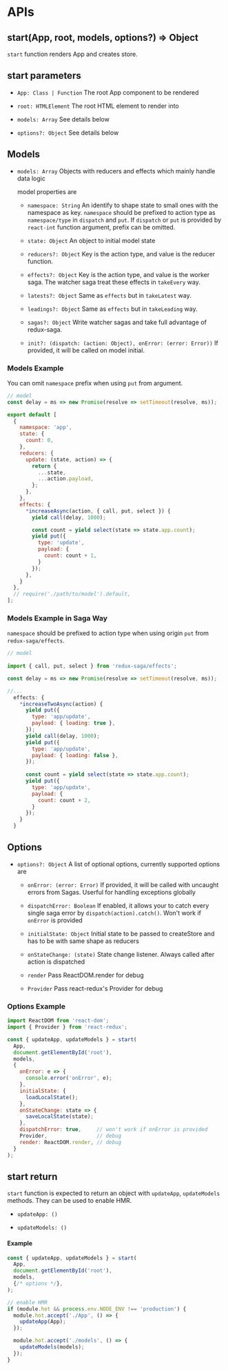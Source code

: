 # APIs

## start(App, root, models, options?) => Object

`start` function renders App and creates store.

## start parameters

- `App: Class | Function` The root App component to be rendered

- `root: HTMLElement` The root HTML element to render into

- `models: Array` See details below

- `options?: Object` See details below

## Models

- `models: Array` Objects with reducers and effects which mainly handle data logic

    model properties are

    - `namespace: String` An identify to shape state to small ones with the namespace as key. `namespace` should be prefixed to action type as `namespace/type` in `dispatch` and `put`. If `dispatch` or `put` is provided by `react-int` function argument, prefix can be omitted.

    - `state: Object` An object to initial model state
    - `reducers?: Object` Key is the action type, and value is the reducer function.
    - `effects?: Object` Key is the action type, and value is the worker saga. The watcher saga treat these effects in `takeEvery` way.
    - `latests?: Object` Same as `effects` but in `takeLatest` way.
    - `leadings?: Object` Same as `effects` but in `takeLeading` way.
    - `sagas?: Object` Write watcher sagas and take full advantage of redux-saga.
    - `init?: (dispatch: (action: Object), onError: (error: Error))` If provided, it will be called on model initial.

### Models Example

You can omit `namespace` prefix when using `put` from argument.

```javascript
// model
const delay = ms => new Promise(resolve => setTimeout(resolve, ms));

export default [
  {
    namespace: 'app',
    state: {
      count: 0,
    },
    reducers: {
      update: (state, action) => {
        return {
          ...state,
          ...action.payload,
        };
      },
    },
    effects: {
      *increaseAsync(action, { call, put, select }) {
        yield call(delay, 1000);

        const count = yield select(state => state.app.count);
        yield put({
          type: 'update',
          payload: {
            count: count + 1,
          }
        });
      },
    }
  }, 
  // require('./path/to/model').default, 
];
```

### Models Example in Saga Way

`namespace` should be prefixed to action type when using origin `put` from `redux-saga/effects`.

```javascript
// model
 
import { call, put, select } from 'redux-saga/effects';

const delay = ms => new Promise(resolve => setTimeout(resolve, ms));

//...
  effects: {
    *increaseTwoAsync(action) {
      yield put({
        type: 'app/update',
        payload: { loading: true },
      });
      yield call(delay, 1000);
      yield put({
        type: 'app/update',
        payload: { loading: false },
      });
  
      const count = yield select(state => state.app.count);
      yield put({
        type: 'app/update',
        payload: {
          count: count + 2,
        }
      });
    }
  }
```

## Options

- `options?: Object` A list of optional options, currently supported options are

    - `onError: (error: Error)` If provided, it will be called with uncaught errors from Sagas. Userful for handling exceptions globally

    - `dispatchError: Boolean` If enabled, it allows your to catch every single saga error by `dispatch(action).catch()`. Won't work if `onError` is provided
    - `initialState: Object` Initial state to be passed to createStore and has to be with same shape as reducers
    - `onStateChange: (state)` State change listener. Always called after action is dispatched
    - `render` Pass ReactDOM.render for debug
    - `Provider` Pass react-redux's Provider for debug

### Options Example

```javascript
import ReactDOM from 'react-dom';
import { Provider } from 'react-redux';

const { updateApp, updateModels } = start(
  App,
  document.getElementById('root'),
  models,
  {
    onError: e => {
      console.error('onError', e);
    },
    initialState: {
      loadLocalState();
    },
    onStateChange: state => {
      saveLocalState(state);
    },
    dispatchError: true,     // won't work if onError is provided
    Provider,                // debug
    render: ReactDOM.render, // debug
  }
);
```

## start return

`start` function is expected to return an object with `updateApp`, `updateModels` methods. They can be used to enable HMR.

- `updateApp: ()`

- `updateModels: ()`

#### Example

```javascript
const { updateApp, updateModels } = start(
  App,
  document.getElementById('root'),
  models,
  {/* options */},
);

// enable HMR
if (module.hot && process.env.NODE_ENV !== 'production') {
  module.hot.accept('./App', () => {
    updateApp(App);
  });

  module.hot.accept('./models', () => {
    updateModels(models);
  });
}
```
